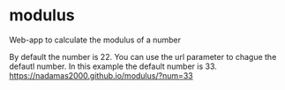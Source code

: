 # modulus
Web-app to calculate the modulus of a number

By default the number is 22.
You can use the url parameter to chague the defautl number.
In this example the default number is 33.
https://nadamas2000.github.io/modulus/?num=33

